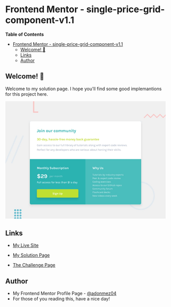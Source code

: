 # Frontend Mentor - single-price-grid-component-v1.1

**Table of Contents**

- [Frontend Mentor - single-price-grid-component-v1.1](#frontend-mentor---single-price-grid-component-v11)
  - [Welcome! 👋](#welcome-)
  - [Links](#links)
  - [Author](#author)

## Welcome! 👋

Welcome to my solution page. I hope you'll find some good implemantions for this project here.

![single-price-grid-component-v1.1](./design/desktop-preview.jpg)

## Links

- [My Live Site](https://adonmez04.github.io/single-price-grid-component-v1.1/)

- [My Solution Page](https://www.frontendmentor.io/solutions/singlepricegridcomponentv11-UqdW7NVI34)

- [The Challenge Page](https://www.frontendmentor.io/challenges/single-price-grid-component-5ce41129d0ff452fec5abbbc)

<!-- ## Overview -->

<!-- ## The Problems and Solutions -->

<!-- ## My Questions for The Community -->

<!-- ## Community Feedbacks -->

<!-- ## Good Implementations -->

<!-- ## Useful Resources -->

<!-- - [The link title](The link) -->

<!-- ## Acknowledgments -->

<!-- - Thanks XXX for your helpful comment. [@The profile hastag](The profile link) -->

## Author

- My Frontend Mentor Profile Page - [@adonmez04](https://www.frontendmentor.io/profile/adonmez04)
- For those of you reading this, have a nice day!

